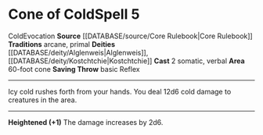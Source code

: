﻿---
actions: '[two-actions]'
area: 60-foot cone
component:
- Somatic
- Verbal
deity:
- '[[DATABASE/deity/Alglenweis|Alglenweis]]'
- '[[DATABASE/deity/Kostchtchie|Kostchtchie]]'
heighten: '+1'
heighten_level: 5, 6, 7, 8, 9, 10
id: '47'
level: '5'
name: Cone of Cold
rarity: Common
saving_throw: basicReflex
school: Evocation
source: '[[DATABASE/source/Core Rulebook|Core Rulebook]]'
tradition:
- Arcane
- Primal
trait:
- '[[DATABASE/trait/Cold|Cold]]'
- '[[DATABASE/trait/Evocation|Evocation]]'
type: Spell

---
# Cone of Cold<span class="item-type">Spell 5</span>

<span class="item-trait">Cold</span><span class="item-trait">Evocation</span>
**Source** [[DATABASE/source/Core Rulebook|Core Rulebook]] 
**Traditions** arcane, primal
**Deities** [[DATABASE/deity/Alglenweis|Alglenweis]], [[DATABASE/deity/Kostchtchie|Kostchtchie]]
**Cast** <span class="action-icon">2</span> somatic, verbal
**Area** 60-foot cone
**Saving Throw** basic Reflex

---
Icy cold rushes forth from your hands. You deal 12d6 cold damage to creatures in the area.

---
**Heightened (+1)** The damage increases by 2d6.